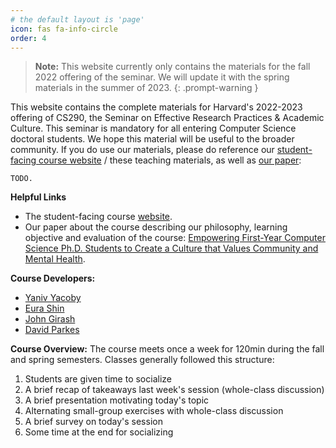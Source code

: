 ```yaml
---
# the default layout is 'page'
icon: fas fa-info-circle
order: 4
---
```


> **Note:** This website currently only contains the materials for the fall 2022 offering of the seminar. We will update it with the spring materials in the summer of 2023.
{: .prompt-warning }


This website contains the complete materials for Harvard's 2022-2023 offering of CS290, the Seminar on Effective Research Practices & Academic Culture.
This seminar is mandatory for all entering Computer Science doctoral students.
We hope this material will be useful to the broader community.
If you do use our materials, please do reference our [student-facing course website](https://yanivyacoby.github.io/harvard-cs290) / these teaching materials, as well as [our paper](https://arxiv.org/abs/2208.12650):
```
TODO.
```

**Helpful Links**
* The student-facing course [website](https://yanivyacoby.github.io/harvard-cs290).
* Our paper about the course describing our philosophy, learning objective and evaluation of the course: [Empowering First-Year Computer Science Ph.D. Students to Create a Culture that Values Community and Mental Health](https://arxiv.org/abs/2208.12650).

**Course Developers:**
* [Yaniv Yacoby](https://yanivyacoby.github.io/)
* [Eura Shin](https://eurashin.github.io/)
* [John Girash](https://scholar.harvard.edu/girash/home)
* [David Parkes](https://parkes.seas.harvard.edu/)


**Course Overview:**
The course meets once a week for 120min during the fall and spring semesters.
Classes generally followed this structure:
1. Students are given time to socialize
2. A brief recap of takeaways last week's session (whole-class discussion)
3. A brief presentation motivating today's topic
4. Alternating small-group exercises with whole-class discussion
5. A brief survey on today's session
6. Some time at the end for socializing

